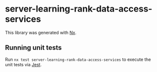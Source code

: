 # server-learning-rank-data-access-services

This library was generated with [Nx](https://nx.dev).

## Running unit tests

Run `nx test server-learning-rank-data-access-services` to execute the unit tests via [Jest](https://jestjs.io).
